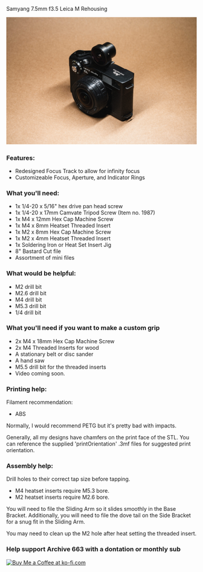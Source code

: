 Samyang 7.5mm f3.5 Leica M Rehousing

![productShot001](https://github.com/Archive-663/samyang7_5mm/blob/main/ASSETS/PRODUCT/sam7_5_product%20(13).jpg)

### Features:
- Redesigned Focus Track to allow for infinity focus
- Customizeable Focus, Aperture, and Indicator Rings

### What you'll need:
- 1x 1/4-20 x 5/16" hex drive pan head screw
- 1x 1/4-20 x 17mm Camvate Tripod Screw (Item no. 1987)
- 1x M4 x 12mm Hex Cap Machine Screw
- 1x M4 x 8mm Heatset Threaded Insert
- 1x M2 x 8mm Hex Cap Machine Screw
- 1x M2 x 4mm Heatset Threaded Insert
- 1x Soldering Iron or Heat Set Insert Jig
- 8" Bastard Cut file
- Assortment of mini files

### What would be helpful:
- M2 drill bit
- M2.6 drill bit
- M4 drill bit
- M5.3 drill bit
- 1/4 drill bit

### What you'll need if you want to make a custom grip
- 2x M4 x 18mm Hex Cap Machine Screw
- 2x M4 Threaded Inserts for wood
- A stationary belt or disc sander
- A hand saw
- M5.5 drill bit for the threaded inserts
- Video coming soon.

### Printing help:
Filament recommendation:
- ABS

Normally, I would recommend PETG but it's pretty bad with impacts.

Generally, all my designs have chamfers on the print face of the STL. You can reference the supplied 'printOrientation' .3mf files for suggested print orientation.

### Assembly help:
Drill holes to their correct tap size before tapping.
- M4 heatset inserts require M5.3 bore.
- M2 heatset inserts require M2.6 bore.

You will need to file the Sliding Arm so it slides smoothly in the Base Bracket. Additionally, you will need to file the dove tail on the Side Bracket for a snug fit in the Sliding Arm.

You may need to clean up the M2 hole after heat setting the threaded insert.
### Help support Archive 663 with a dontation or monthly sub

<a href='https://ko-fi.com/P5P3MHMSF' target='_blank'><img height='36' style='border:0px;height:36px;' src='https://storage.ko-fi.com/cdn/kofi2.png?v=3' border='0' alt='Buy Me a Coffee at ko-fi.com' /></a>
